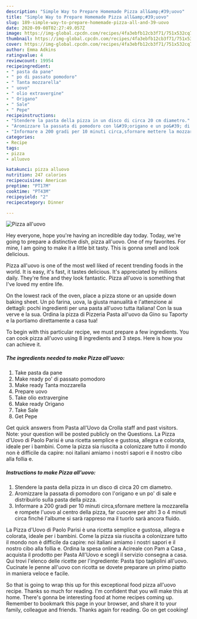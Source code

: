 ```yaml
---
description: "Simple Way to Prepare Homemade Pizza all&amp;#39;uovo"
title: "Simple Way to Prepare Homemade Pizza all&amp;#39;uovo"
slug: 189-simple-way-to-prepare-homemade-pizza-all-and-39-uovo
date: 2020-09-08T02:27:49.057Z
image: https://img-global.cpcdn.com/recipes/4fa3ebfb12cb3f71/751x532cq70/pizza-alluovo-recipe-main-photo.jpg
thumbnail: https://img-global.cpcdn.com/recipes/4fa3ebfb12cb3f71/751x532cq70/pizza-alluovo-recipe-main-photo.jpg
cover: https://img-global.cpcdn.com/recipes/4fa3ebfb12cb3f71/751x532cq70/pizza-alluovo-recipe-main-photo.jpg
author: Emma Adkins
ratingvalue: 4
reviewcount: 19954
recipeingredient:
- " pasta da pane"
- " po di passato pomodoro"
- " Tanta mozzarella"
- " uovo"
- " olio extravergine"
- " Origano"
- " Sale"
- " Pepe"
recipeinstructions:
- "Stendere la pasta della pizza in un disco di circa 20 cm diametro."
- "Aromizzare la passata di pomodoro con l&#39;origano e un po&#39; di sale e distribuirlo sulla pasta della pizza."
- "Informare a 200 gradi per 10 minuti circa,sfornare mettere la mozzarella e rompete l&#39;uovo al centro della pizza, far cuocere per altri 3 o 4 minuti circa finché l&#39;albume si sarà rappreso ma il tuorlo sarà ancora fluido."
categories:
- Recipe
tags:
- pizza
- alluovo

katakunci: pizza alluovo 
nutrition: 247 calories
recipecuisine: American
preptime: "PT17M"
cooktime: "PT43M"
recipeyield: "2"
recipecategory: Dinner

---
```



![Pizza all&#39;uovo](https://img-global.cpcdn.com/recipes/4fa3ebfb12cb3f71/751x532cq70/pizza-alluovo-recipe-main-photo.jpg)

Hey everyone, hope you're having an incredible day today. Today, we're going to prepare a distinctive dish, pizza all&#39;uovo. One of my favorites. For mine, I am going to make it a little bit tasty. This is gonna smell and look delicious.

Pizza all&#39;uovo is one of the most well liked of recent trending foods in the world. It is easy, it's fast, it tastes delicious. It's appreciated by millions daily. They're fine and they look fantastic. Pizza all&#39;uovo is something that I've loved my entire life.

On the lowest rack of the oven, place a pizza stone or an upside down baking sheet. Un pò farina, uova, la giusta manualità e l&#39;attenzione ai dettagli: pochi ingredienti per una pasta all&#39;uovo tutta italiana! Con la sua verve e la sua. Ordina la pizza di Pizzeria Pasta all&#39;uovo da Gino su Taporty e la portiamo direttamente a casa tua!


To begin with this particular recipe, we must prepare a few ingredients. You can cook pizza all&#39;uovo using 8 ingredients and 3 steps. Here is how you can achieve it.

<!--inarticleads1-->

##### The ingredients needed to make Pizza all&#39;uovo:

1. Take  pasta da pane
1. Make ready  po&#39; di passato pomodoro
1. Make ready  Tanta mozzarella
1. Prepare  uovo
1. Take  olio extravergine
1. Make ready  Origano
1. Take  Sale
1. Get  Pepe


Get quick answers from Pasta all&#39;Uovo da Crolla staff and past visitors. Note: your question will be posted publicly on the Questions. La Pizza d&#39;Uovo di Paolo Parisi è una ricetta semplice e gustosa, allegra e colorata, ideale per i bambini. Come la pizza sia riuscita a colonizzare tutto il mondo non è difficile da capire: noi italiani amiamo i nostri sapori e il nostro cibo alla follia e. 

<!--inarticleads2-->

##### Instructions to make Pizza all&#39;uovo:

1. Stendere la pasta della pizza in un disco di circa 20 cm diametro.
1. Aromizzare la passata di pomodoro con l&#39;origano e un po&#39; di sale e distribuirlo sulla pasta della pizza.
1. Informare a 200 gradi per 10 minuti circa,sfornare mettere la mozzarella e rompete l&#39;uovo al centro della pizza, far cuocere per altri 3 o 4 minuti circa finché l&#39;albume si sarà rappreso ma il tuorlo sarà ancora fluido.


La Pizza d&#39;Uovo di Paolo Parisi è una ricetta semplice e gustosa, allegra e colorata, ideale per i bambini. Come la pizza sia riuscita a colonizzare tutto il mondo non è difficile da capire: noi italiani amiamo i nostri sapori e il nostro cibo alla follia e. Ordina la spesa online a Acireale con Pam a Casa , acquista il prodotto per Pasta All&#39;Uovo e scegli il servizio consegna a casa. Qui trovi l&#39;elenco delle ricette per l&#39;ingrediente: Pasta tipo tagliolini all&#39;uovo. Cucinate le penne all&#39;uovo con ricotta se dovete preparare un primo piatto in maniera veloce e facile. 

So that is going to wrap this up for this exceptional food pizza all&#39;uovo recipe. Thanks so much for reading. I'm confident that you will make this at home. There's gonna be interesting food at home recipes coming up. Remember to bookmark this page in your browser, and share it to your family, colleague and friends. Thanks again for reading. Go on get cooking!
